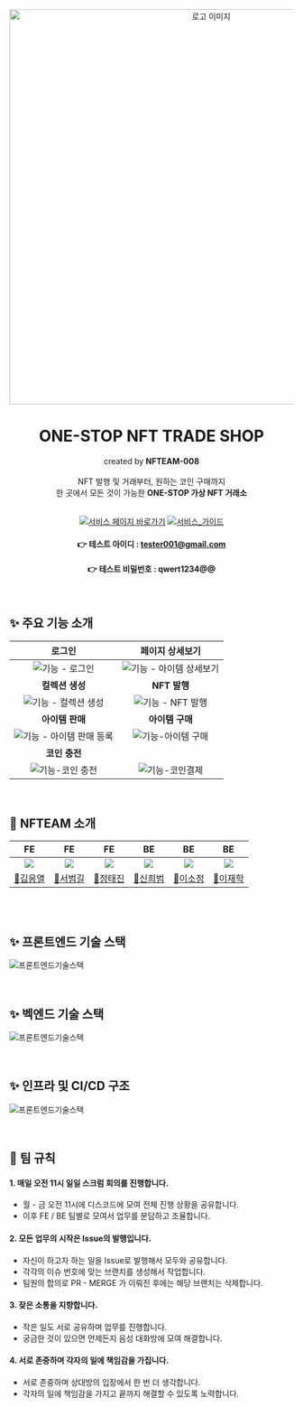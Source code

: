 <div align=center>
  <img width="700" alt="로고 이미지" src="https://newsroom-prd-data.s3.ap-northeast-2.amazonaws.com/wp-content/uploads/2022/03/0328_SKT%EB%89%B4%EC%8A%A4%EB%A3%B8_%ED%8A%B8%EB%A0%8C%EB%93%9C%ED%82%A4%EC%9B%8C%EB%93%9C_PC.png">
  <h1> ONE-STOP NFT TRADE SHOP </h1>
  created by <strong>NFTEAM-008</strong>
  <br>
  <br>
  NFT 발행 및 거래부터, 원하는 코인 구매까지 
  <br>
  한 곳에서 모든 것이 가능한 <strong>ONE-STOP 가상 NFT 거래소</strong>
  <br>
  <br>

[![서비스 페이지 바로가기](http://img.shields.io/badge/데모페이지%20바로가기-blue?logo=Bitcoin&logoColor=white&link=https://www.nfteam008.com/)](https://www.nfteam008.com/)
[![서비스_가이드](http://img.shields.io/badge/-서비스%20안내페이지-098223?logo=Ello&logoColor=white&link=https://www.notion.so/codestates/41-TEAM-008-NFTEAM-b5519f19a8c1470cbb5ca29167f5a02a)](https://www.notion.so/codestates/41-TEAM-008-NFTEAM-b5519f19a8c1470cbb5ca29167f5a02a)
#### 👉 테스트 아이디 : tester001@gmail.com
#### 👉 테스트 비밀번호 : qwert1234@@
</div>

<br/>



## ✨ 주요 기능 소개

|<b>로그인</b>|<b>페이지 상세보기</b>|
|:-:|:-:|
|![기능 - 로그인](https://user-images.githubusercontent.com/110760593/235340559-97982f05-81fe-4dda-ba42-b9812e878edb.gif)|![기능 - 아이템 상세보기](https://user-images.githubusercontent.com/110760593/235340594-eceeafe0-7fa3-40fa-bd44-9c9d55ff68c6.gif)|
|<b>컬렉션 생성</b>|<b>NFT 발행</b>|
|![기능 - 컬렉션 생성](https://user-images.githubusercontent.com/110760593/235341159-9d9221d4-b2b1-4743-9add-e24b5fe10a4f.gif)|![기능 - NFT 발행](https://user-images.githubusercontent.com/110760593/235341287-957541de-fceb-42ec-aab0-d77bf47f382b.gif)|
|<b>아이템 판매</b>|<b>아이템 구매</b>|
|![기능 - 아이템 판매 등록](https://user-images.githubusercontent.com/110760593/235341347-9f4c13e6-685b-4dab-942e-5aa5f732ad97.gif)|![기능-아이템 구매](https://user-images.githubusercontent.com/110760593/235341364-1fecd59a-a0a6-4eed-bf5b-43ac2fd07b29.gif)|
|<b>코인 충전</b>|
|![기능-코인 충전](https://user-images.githubusercontent.com/110760593/235341608-e27951d9-07ef-4410-b663-74c7aebfd2bb.gif)|![기능-코인결제](https://user-images.githubusercontent.com/110760593/235341613-f466154a-6261-4027-b89d-7e7c6bfd43fc.gif)|
<br/>

## 💱 NFTEAM 소개
|                                  FE                                   |                                  FE                                   |                                      FE                                      |                                       BE                                        |                                      BE                                      |                                      BE                                      |
|:---------------------------------------------------------------------:|:---------------------------------------------------------------------:|:----------------------------------------------------------------------------:|:-------------------------------------------------------------------------------:|:----------------------------------------------------------------------------:|:----------------------------------------------------------------------------:|
| ![](https://cdn-icons-png.flaticon.com/512/6298/6298900.png?size=200) | ![](https://cdn-icons-png.flaticon.com/512/6298/6298900.png?size=200) | ![](https://cdn-icons-png.flaticon.com/512/6298/6298900.png?size=200) | ![](https://cdn-icons-png.flaticon.com/512/6298/6298900.png?size=200) |![](https://cdn-icons-png.flaticon.com/512/6298/6298900.png?size=200) | ![](https://cdn-icons-png.flaticon.com/512/6298/6298900.png?size=200) | |
|                  [💱김응열](https://github.com/Valentin1495)                   |                 [💱서범길](https://github.com/kongalabear)                  |                      [💱정태진](https://github.com/taejinii)                       |                   [💱신희범](https://github.com/ShinHB417)                   |                 [💱이소정](https://github.com/sojeongLee0125)                  |                    [💱이재학](https://github.com/jaehak24)                    | 

<br>
<br/>

## ✨ 프론트엔드 기술 스택

![프론트엔드기술스택](https://nfteam-dev-img.s3.ap-northeast-2.amazonaws.com/fe.png.jpg)

<br/>

## ✨ 벡엔드 기술 스택

![프론트엔드기술스택](https://nfteam-dev-img.s3.ap-northeast-2.amazonaws.com/be.png.jpg)

<br/>

## ✨ 인프라 및 CI/CD 구조

![프론트엔드기술스택](https://nfteam-dev-img.s3.ap-northeast-2.amazonaws.com/infra.png.jpg)

<br/>

## 🤝 팀 규칙

#### 1. 매일 오전 11시 일일 스크럼 회의를 진행합니다.

- 월 - 금 오전 11시에 디스코드에 모여 전체 진행 상황을 공유합니다.
- 이후 FE / BE 팀별로 모여서 업무를 분담하고 조율합니다.

#### 2. 모든 업무의 시작은 Issue의 발행입니다.

- 자신이 하고자 하는 일을 Issue로 발행해서 모두와 공유합니다. 
- 각각의 이슈 번호에 맞는 브랜치를 생성해서 작업합니다.
- 팀원의 합의로 PR - MERGE 가 이뤄진 후에는 해당 브랜치는 삭제합니다.

#### 3. 잦은 소통을 지향합니다.

- 작은 일도 서로 공유하며 업무를 진행합니다.
- 궁금한 것이 있으면 언제든지 음성 대화방에 모여 해결합니다.

#### 4. 서로 존중하며 각자의 일에 책임감을 가집니다.

- 서로 존중하며 상대방의 입장에서 한 번 더 생각합니다.
- 각자의 일에 책임감을 가지고 끝까지 해결할 수 있도록 노력합니다.

<br/>

       
